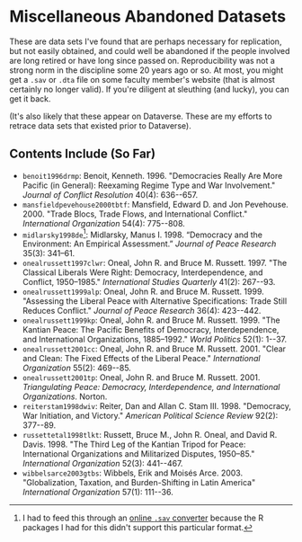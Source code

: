 # Miscellaneous Abandoned Datasets

These are data sets I've found that are perhaps necessary for replication, but not easily obtained, and could well be abandoned if the people involved are long retired or have long since passed on. Reproducibility was not a strong norm in the discipline some 20 years ago or so. At most, you might get a `.sav` or `.dta` file on some faculty member's website (that is almost certainly no longer valid). If you're diligent at sleuthing (and lucky), you can get it back.

(It's also likely that these appear on Dataverse. These are my efforts to retrace data sets that existed prior to Dataverse).

## Contents Include (So Far)

- `benoit1996drmp`: Benoit, Kenneth. 1996. "Democracies Really Are More Pacific (in General): Reexaming Regime Type and War Involvement." *Journal of Conflict Resolution* 40(4): 636--657.
- `mansfieldpevehouse2000tbtf`: Mansfield, Edward D. and Jon Pevehouse. 2000. "Trade Blocs, Trade Flows, and International Conflict." *International Organization* 54(4): 775--808.
- `midlarsky1998de`[^convert]: Midlarsky, Manus I. 1998. “Democracy and the Environment: An Empirical Assessment.” *Journal of Peace Research* 35(3): 341–61.
- `onealrussett1997clwr`: Oneal, John R. and Bruce M. Russett. 1997. "The Classical Liberals Were Right: Democracy, Interdependence, and Conflict, 1950–1985." *International Studies Quarterly* 41(2): 267--93.
- `onealrussett1999alp`: Oneal, John R. and Bruce M. Russett. 1999. "Assessing the Liberal Peace with Alternative Specifications: Trade Still Reduces Conflict." *Journal of Peace Research* 36(4): 423--442.
- `onealrussett1999kp`: Oneal, John R. and Bruce M. Russett. 1999. "The Kantian Peace: The Pacific Benefits of Democracy, Interdependence, and International Organizations, 1885–1992." *World Politics* 52(1): 1--37.
- `onealrussett2001cc`: Oneal, John R. and Bruce M. Russett. 2001. "Clear and Clean: The Fixed Effects of the Liberal Peace." *International Organization* 55(2): 469--85.
- `onealrussett2001tp`: Oneal, John R. and Bruce M. Russett. 2001. *Triangulating Peace: Democracy, Interdependence, and International Organizations*. Norton.
- `reiterstam1998dwiv`: Reiter, Dan and Allan C. Stam III. 1998. "Democracy, War Initiation, and Victory." *American Political Science Review* 92(2): 377--89.
- `russettetal1998tlkt`: Russett, Bruce M., John R. Oneal, and David R. Davis. 1998. "The Third Leg of the Kantian Tripod for Peace: International Organizations and Militarized Disputes, 1950–85." *International Organization* 52(3): 441--467.
- `wibbelsarce2003gtbs`: Wibbels, Erik and Moisés Arce. 2003. "Globalization, Taxation, and Burden-Shifting in Latin America" *International Organization* 57(1): 111--36.

[^convert]: I had to feed this through an [online `.sav` converter](https://secure.ncounter.de/spssconverter) because the R packages I had for this didn't support this particular format.
